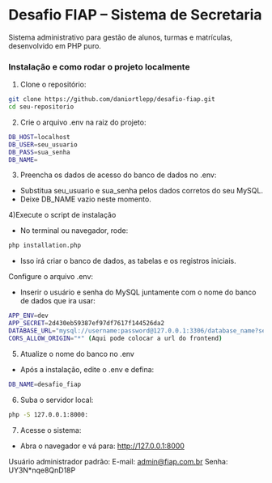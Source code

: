 # Desafio FIAP – Sistema de Secretaria
Sistema administrativo para gestão de alunos, turmas e matrículas, desenvolvido em PHP puro.

### Instalação e como rodar o projeto localmente

1) Clone o repositório:

```zsh
git clone https://github.com/daniortlepp/desafio-fiap.git
cd seu-repositorio
```

2) Crie o arquivo .env na raiz do projeto:
```zsh
DB_HOST=localhost
DB_USER=seu_usuario
DB_PASS=sua_senha
DB_NAME=
```

3) Preencha os dados de acesso do banco de dados no .env:
- Substitua seu_usuario e sua_senha pelos dados corretos do seu MySQL.
- Deixe DB_NAME vazio neste momento.

4)Execute o script de instalação
- No terminal ou navegador, rode:
```zsh
php installation.php
```
- Isso irá criar o banco de dados, as tabelas e os registros iniciais.

Configure o arquivo .env:
- Inserir o usuário e senha do MySQL juntamente com o nome do banco de dados que ira usar:
```zsh
APP_ENV=dev
APP_SECRET=2d430eb59387ef97df7617f144526da2
DATABASE_URL="mysql://username:password@127.0.0.1:3306/database_name?serverVersion=5.7"
CORS_ALLOW_ORIGIN="*" (Aqui pode colocar a url do frontend)
```

5) Atualize o nome do banco no .env
- Após a instalação, edite o .env e defina:
```zsh
DB_NAME=desafio_fiap
```

6) Suba o servidor local:
```zsh
php -S 127.0.0.1:8000:
```

7) Acesse o sistema:
- Abra o navegador e vá para: http://127.0.0.1:8000

Usuário administrador padrão:
E-mail: admin@fiap.com.br
Senha: UY3N*nqe8QnD18P

